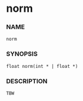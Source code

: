 # norm

### NAME

    norm

### SYNOPSIS

    float norm(int * | float *)

### DESCRIPTION

    TBW

